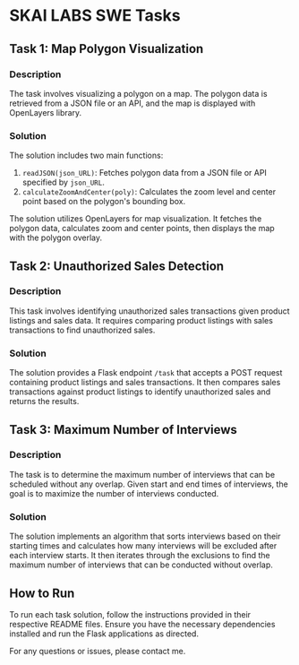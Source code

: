 # SKAI LABS SWE Tasks

## Task 1: Map Polygon Visualization

### Description
The task involves visualizing a polygon on a map. The polygon data is retrieved from a JSON file or an API, and the map is displayed with OpenLayers library.

### Solution
The solution includes two main functions:
1. `readJSON(json_URL)`: Fetches polygon data from a JSON file or API specified by `json_URL`.
2. `calculateZoomAndCenter(poly)`: Calculates the zoom level and center point based on the polygon's bounding box.

The solution utilizes OpenLayers for map visualization. It fetches the polygon data, calculates zoom and center points, then displays the map with the polygon overlay.

## Task 2: Unauthorized Sales Detection

### Description
This task involves identifying unauthorized sales transactions given product listings and sales data. It requires comparing product listings with sales transactions to find unauthorized sales.

### Solution
The solution provides a Flask endpoint `/task` that accepts a POST request containing product listings and sales transactions. It then compares sales transactions against product listings to identify unauthorized sales and returns the results.

## Task 3: Maximum Number of Interviews

### Description
The task is to determine the maximum number of interviews that can be scheduled without any overlap. Given start and end times of interviews, the goal is to maximize the number of interviews conducted.

### Solution
The solution implements an algorithm that sorts interviews based on their starting times and calculates how many interviews will be excluded after each interview starts. It then iterates through the exclusions to find the maximum number of interviews that can be conducted without overlap.

## How to Run
To run each task solution, follow the instructions provided in their respective README files. Ensure you have the necessary dependencies installed and run the Flask applications as directed.

For any questions or issues, please contact me.
